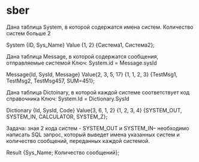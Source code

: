 # sber
Дана таблица System, в которой содержатся имена систем. Количество систем больше 2

System {ID, Sys_Name} Value {1, 2} {Система1, Система2};

Дана таблица Message, в которой содержатся сообщения, отправляемые системой
Ключ: System.id = Message.sysId

Message{Id, SysId, Message} Value{2, 3, 5, 17} {1, 1, 2, 3} {TestMsg1, TestMsg2, TestMsg457, SUM=451};

Дана таблица Dictoinary, в которой каждой системе соответствует код справочника
Ключ: System.Id = Dictionary.SysId

Dictionary {Id, SysId, Code} Value{3, 6, 1, 2} {1, 2, 3, 4} {SYSTEM_OUT, SYSTEM_IN, CALCULATOR, SYSTEM_Z};

Задача: зная 2 кода систем - SYSTEM_OUT и SYSTEM_IN– необходимо написать SQL запрос, который выведет имена указанных систем и количество сообщений, переданных каждой системой.

Result {Sys_Name; Количество сообщений};
	
	
